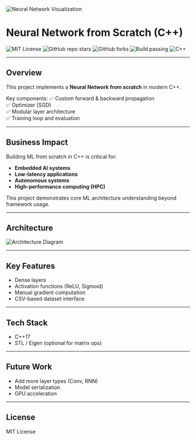 ![Neural Network Visualization](docs/brain_neural_network.png)

# Neural Network from Scratch (C++)

![MIT License](https://img.shields.io/badge/license-MIT-green.svg)
![GitHub repo stars](https://img.shields.io/github/stars/Trojan3877/Neural-Network-from-Scratch-Cpp?style=social)
![GitHub forks](https://img.shields.io/github/forks/Trojan3877/Neural-Network-from-Scratch-Cpp?style=social)
![Build passing](https://img.shields.io/github/actions/workflow/status/Trojan3877/Neural-Network-from-Scratch-Cpp/ci.yml?branch=main)
![C++](https://img.shields.io/badge/C++-17-blue)

---

## Overview

This project implements a **Neural Network from scratch** in modern C++.

Key components:
✅ Custom forward & backward propagation  
✅ Optimizer (SGD)  
✅ Modular layer architecture  
✅ Training loop and evaluation  

---

## Business Impact

Building ML from scratch in C++ is critical for:
- **Embedded AI systems**  
- **Low-latency applications**  
- **Autonomous systems**  
- **High-performance computing (HPC)**  

This project demonstrates core ML architecture understanding beyond framework usage.

---

## Architecture

![Architecture Diagram](docs/architecture.png)

---

## Key Features

- Dense layers  
- Activation functions (ReLU, Sigmoid)  
- Manual gradient computation  
- CSV-based dataset interface  

---

## Tech Stack

- C++17  
- STL / Eigen (optional for matrix ops)  

---

## Future Work

- Add more layer types (Conv, RNN)  
- Model serialization  
- GPU acceleration  

---

## License

MIT License
